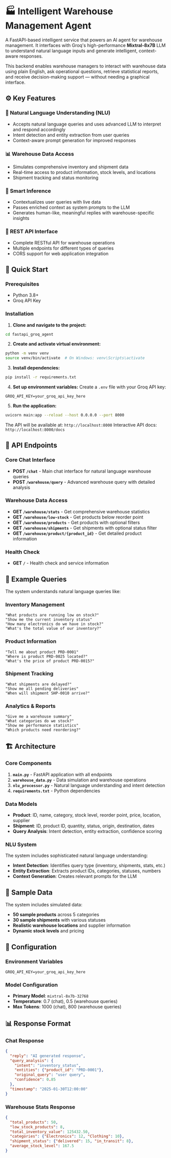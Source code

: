 # 🏭 Intelligent Warehouse Management Agent

A FastAPI-based intelligent service that powers an AI agent for warehouse management. It interfaces with Groq's high-performance **Mixtral-8x7B** LLM to understand natural language inputs and generate intelligent, context-aware responses.

This backend enables warehouse managers to interact with warehouse data using plain English, ask operational questions, retrieve statistical reports, and receive decision-making support — without needing a graphical interface.

## ⚙️ Key Features

### 🧠 Natural Language Understanding (NLU)
- Accepts natural language queries and uses advanced LLM to interpret and respond accordingly
- Intent detection and entity extraction from user queries
- Context-aware prompt generation for improved responses

### 📊 Warehouse Data Access
- Simulates comprehensive inventory and shipment data
- Real-time access to product information, stock levels, and locations
- Shipment tracking and status monitoring

### 🎯 Smart Inference
- Contextualizes user queries with live data
- Passes enriched context as system prompts to the LLM
- Generates human-like, meaningful replies with warehouse-specific insights

### 🔌 REST API Interface
- Complete RESTful API for warehouse operations
- Multiple endpoints for different types of queries
- CORS support for web application integration

## 🚀 Quick Start

### Prerequisites
- Python 3.8+
- Groq API Key

### Installation

1. **Clone and navigate to the project:**
```bash
cd fastapi_groq_agent
```

2. **Create and activate virtual environment:**
```bash
python -m venv venv
source venv/bin/activate  # On Windows: venv\Scripts\activate
```

3. **Install dependencies:**
```bash
pip install -r requirements.txt
```

4. **Set up environment variables:**
Create a `.env` file with your Groq API key:
```env
GROQ_API_KEY=your_groq_api_key_here
```

5. **Run the application:**
```bash
uvicorn main:app --reload --host 0.0.0.0 --port 8000
```

The API will be available at: `http://localhost:8000`
Interactive API docs: `http://localhost:8000/docs`

## 📡 API Endpoints

### Core Chat Interface
- **POST `/chat`** - Main chat interface for natural language warehouse queries
- **POST `/warehouse/query`** - Advanced warehouse query with detailed analysis

### Warehouse Data Access
- **GET `/warehouse/stats`** - Get comprehensive warehouse statistics
- **GET `/warehouse/low-stock`** - Get products below reorder point
- **GET `/warehouse/products`** - Get products with optional filters
- **GET `/warehouse/shipments`** - Get shipments with optional status filter
- **GET `/warehouse/product/{product_id}`** - Get detailed product information

### Health Check
- **GET `/`** - Health check and service information

## 💬 Example Queries

The system understands natural language queries like:

### Inventory Management
```
"What products are running low on stock?"
"Show me the current inventory status"
"How many electronics do we have in stock?"
"What's the total value of our inventory?"
```

### Product Information
```
"Tell me about product PRD-0001"
"Where is product PRD-0025 located?"
"What's the price of product PRD-0015?"
```

### Shipment Tracking
```
"What shipments are delayed?"
"Show me all pending deliveries"
"When will shipment SHP-0010 arrive?"
```

### Analytics & Reports
```
"Give me a warehouse summary"
"What categories do we stock?"
"Show me performance statistics"
"Which products need reordering?"
```

## 🏗️ Architecture

### Core Components

1. **`main.py`** - FastAPI application with all endpoints
2. **`warehouse_data.py`** - Data simulation and warehouse operations
3. **`nlu_processor.py`** - Natural language understanding and intent detection
4. **`requirements.txt`** - Python dependencies

### Data Models

- **Product**: ID, name, category, stock level, reorder point, price, location, supplier
- **Shipment**: ID, product ID, quantity, status, origin, destination, dates
- **Query Analysis**: Intent detection, entity extraction, confidence scoring

### NLU System

The system includes sophisticated natural language understanding:
- **Intent Detection**: Identifies query type (inventory, shipments, stats, etc.)
- **Entity Extraction**: Extracts product IDs, categories, statuses, numbers
- **Context Generation**: Creates relevant prompts for the LLM

## 🧪 Sample Data

The system includes simulated data:
- **50 sample products** across 5 categories
- **30 sample shipments** with various statuses
- **Realistic warehouse locations** and supplier information
- **Dynamic stock levels** and pricing

## 🔧 Configuration

### Environment Variables
```env
GROQ_API_KEY=your_groq_api_key_here
```

### Model Configuration
- **Primary Model**: `mixtral-8x7b-32768`
- **Temperature**: 0.7 (chat), 0.5 (warehouse queries)
- **Max Tokens**: 1000 (chat), 800 (warehouse queries)

## 📊 Response Format

### Chat Response
```json
{
  "reply": "AI generated response",
  "query_analysis": {
    "intent": "inventory_status",
    "entities": {"product_id": "PRD-0001"},
    "original_query": "user query",
    "confidence": 0.85
  },
  "timestamp": "2025-01-30T12:00:00"
}
```

### Warehouse Stats Response
```json
{
  "total_products": 50,
  "low_stock_products": 8,
  "total_inventory_value": 125432.50,
  "categories": {"Electronics": 12, "Clothing": 10},
  "shipment_status": {"delivered": 15, "in_transit": 8},
  "average_stock_level": 167.5
}
```


